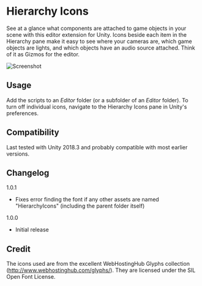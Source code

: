 # Hierarchy Icons

See at a glance what components are attached to game objects in your scene with
this editor extension for Unity. Icons beside each item in the Hierarchy pane
make it easy to see where your cameras are, which game objects are lights, and
which objects have an audio source attached. Think of it as Gizmos for the
editor.

![Screenshot](http://matthewminer.com/images/hierarchy-icons.png)


## Usage

Add the scripts to an *Editor* folder (or a subfolder of an *Editor* folder). To
turn off individual icons, navigate to the Hierarchy Icons pane in Unity's
preferences.


## Compatibility

Last tested with Unity 2018.3 and probably compatible with most earlier
versions.


## Changelog

1.0.1
- Fixes error finding the font if any other assets are named "HierarchyIcons"
  (including the parent folder itself)

1.0.0
- Initial release


## Credit

The icons used are from the excellent WebHostingHub Glyphs collection
(http://www.webhostinghub.com/glyphs/). They are licensed under the SIL Open
Font License.
